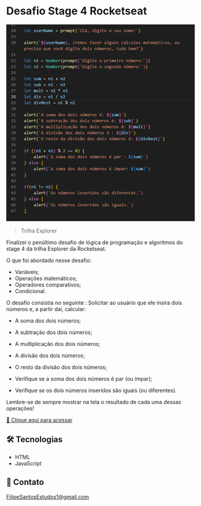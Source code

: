 # Desafio Stage 4 Rocketseat 

![preview](./.github/preview.png)

> Trilha Explorer

Finalizei o penúltimo desafio de lógica de programação e algoritmos do stage 4 da trilha Explorer da Rocketseat. 

O que foi abordado nesse desafio:
- Variáveis;
- Operações matemáticos;
- Operadores comparativos;
- Condicional.

O desafio consistia no seguinte : Solicitar ao usuário que ele insira dois números e, a partir daí, calcular:

-  A soma dos dois números;
-  A subtração dos dois números;
-  A multiplicação dos dois números;
-  A divisão dos dois números;
-  O resto da divisão dos dois números; 

-  Verifique se a soma dos dois números é par (ou ímpar);
-  Verifique se os dois números inseridos são iguais (ou diferentes).

Lembre-se de sempre mostrar na tela o resultado de cada uma dessas operações!

[🔗 Clique aqui para acessar](https://filipesantos07.github.io/Explorer-Stage-4-penultimo-desafio/)

## 🛠️ Tecnologias

- HTML
- JavaScript

## 💛 Contato

FilipeSantosEstudos1@gmail.com
